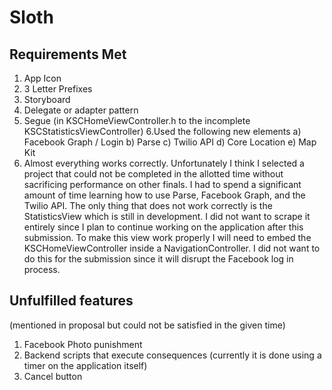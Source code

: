 Sloth
=====

## Requirements Met

1. App Icon
2. 3 Letter Prefixes
3. Storyboard
4. Delegate or adapter pattern
5. Segue (in KSCHomeViewController.h to the incomplete KSCStatisticsViewController)
6.Used the following new elements
  a) Facebook Graph / Login
  b) Parse 
  c) Twilio API
  d) Core Location
  e) Map Kit
7. Almost everything works correctly. Unfortunately I think I selected a project that could not be completed in the allotted time without sacrificing performance on other finals. I had to spend a significant amount of time learning how to use Parse, Facebook Graph, and the Twilio API. The only thing that does not work correctly is the StatisticsView which is still in development. I did not want to scrape it entirely since I plan to continue working on the application after this submission. To make this view work properly I will need to embed the KSCHomeViewController inside a NavigationController. I did not want to do this for the submission since it will disrupt the Facebook log in process. 


## Unfulfilled features 

(mentioned in proposal but could not be satisfied in the given time)

1. Facebook Photo punishment
2. Backend scripts that execute consequences (currently it is done using a timer on the application itself)
3. Cancel button




